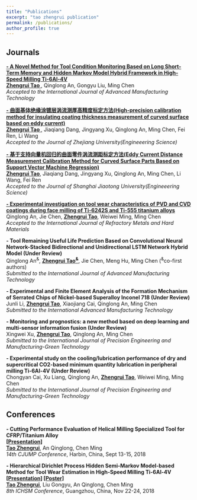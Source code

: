 ```yaml
---
title: "Publications"
excerpt: "tao zhengrui publication"
permalink: /publications/
author_profile: true
---
```

## Journals
<b>[- A Novel Method for Tool Condition Monitoring Based on Long Short-Term Memory and Hidden Markov Model Hybrid Framework in High-Speed Milling Ti-6Al-4V](http://zhengruitao.github.io/publications/AMT)</b> <br> 
<u><b>Zhengrui Tao </b></u>, Qinglong An, Gongyu Liu, Ming Chen <br> 
<i>Accepted to the International Journal of Advanced Manufacturing Technology</i> 

<b>[- 曲面基体绝缘涂镀层涡流测厚高精度标定方法(High-precision calibration method for insulating coating thickness measurement of curved surface based on eddy current)](http://zhengruitao.github.io/publications/thickness_measurement)</b> <br> 
<u><b>Zhengrui Tao </b></u>, Jiaqiang Dang, Jingyang Xu, Qinglong An, Ming Chen, Fei Ren, Li Wang<br> 
<i>Accepted to the Journal of Zhejiang University(Engineeering Science)</i>

<b>[- 基于支持向量机回归的曲面零件涡流测距标定方法(Eddy Current Distance Measurement Calibration Method for Curved Surface Parts Based on Support Vector Machine Regression)](http://zhengruitao.github.io/publications/distance_measurement)</b> <br> 
<u><b>Zhengrui Tao</b></u>, Jiaqiang Dang, Jingyang Xu, Qinglong An, Ming Chen, Li Wang, Fei Ren<br> 
<i>Accepted to the Journal of Shanghai Jiaotong University(Engineeering Science)</i>

<b>[- Experimental investigation on tool wear characteristics of PVD and CVD coatings during face milling of Ti-6242S and Ti-555 titanium alloys](http://zhengruitao.github.io/publications/RMHM)</b> <br> 
Qinglong An, Jie Chen, <u><b>Zhengrui Tao</b></u>, Weiwei Ming, Ming Chen <br>
<i>Accepted to the International Journal of Refractory Metals and Hard Materials</i>

<b>- Tool Remaining Useful Life Prediction Based on Convolutional Neural Network-Stacked Bidirectional and Unidirectional LSTM Network Hybrid Model (Under Review)</b> <br> 
Qinglong An<sup>&</sup>, <u><b>Zhengrui Tao<sup>&</sup></b></u>, Jie Chen, Meng Hu, Ming Chen (<sup>&</sup>co-first authors) <br>
<i>Submitted to the International Journal of Advanced Manufacturing Technology</i>

<b>- Experimental and Finite Element Analysis of the Formation Mechanism of Serrated Chips of Nickel-based Superalloy Inconel 718 (Under Review)</b> <br>
Junli Li, <u><b>Zhengrui Tao</b></u>, Xiaojiang Cai, Qinglong An, Ming Chen <br>
<i>Submitted to the International Advanced Manufacturing Technology</i>

<b>- Monitoring and prognostics: a new method based on deep learning and multi-sensor information fusion (Under Review)</b> <br>
Xingwei Xu, <u><b>Zhengrui Tao</b></u>, Qinglong An, Ming Chen <br>
<i>Submitted to the International Journal of Precision Engineering and Manufacturing-Green Technology</i>

<b>- Experimental study on the cooling/lubrication performance of dry and supercritical CO2-based minimum quantity lubrication in peripheral milling Ti-6Al-4V (Under Review)</b> <br> 
Chongyan Cai, Xu Liang, Qinglong An, <u><b>Zhengrui Tao</b></u>, Weiwei Ming, Ming Chen <br>
<i>Submitted to the International Journal of Precision Engineering and Manufacturing-Green Technology</i>


## Conferences
<b>- Cutting Performance Evaluation of Helical Milling Specialized Tool for CFRP/Titanium Alloy</b><br>
<b>[[Presentation]](http://zhengruitao.github.io/files/CJUMP_Slide.pdf)</b><br> 
<u><b>Tao Zhengrui</b></u>, An Qinglong, Chen Ming <br>
<i>14th CJUMP Conference</i>, Harbin, China, Sept 13-15, 2018</i>

<b>- Hierarchical Dirichlet Process Hidden Semi-Markov Model-based Method for Tool Wear Estimation in High-Speed Milling Ti-6Al-4V</b><br>
<b>[[Presentation]](http://zhengruitao.github.io/files/ICHSM_Slide.pdf) [[Poster]](http://zhengruitao.github.io/files/ICHSM_Poster.pdf)</b>
<br>
<u><b>Tao Zhengrui</b></u>, Liu Gongyu, An Qinglong, Chen Ming <br>
<i>8th ICHSM Conference</i>, Guangzhou, China, Nov 22-24, 2018</i>
